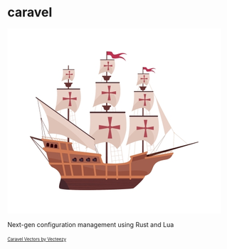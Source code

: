 # caravel

![caravel ship](https://github.com/caravel-io/caravel/blob/main/media/caravel.jpg?raw=true)

Next-gen configuration management using Rust and Lua

<sup><sub><a href="https://www.vecteezy.com/free-vector/caravel">Caravel Vectors by Vecteezy</a></sub></sup>
